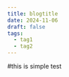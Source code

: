 ```yaml
---
title: blogtitle
date: 2024-11-06
draft: false
tags:
  - tag1
  - tag2
---
```

#this is simple test
